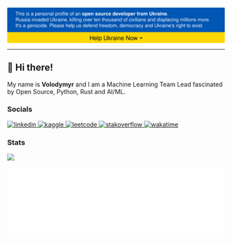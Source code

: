 [<img align="center" src="https://raw.githubusercontent.com/vshymanskyy/StandWithUkraine/main/banner-personal-page.svg">](https://stand-with-ukraine.pp.ua)

---

## 👋 Hi there!

My name is **Volodymyr** and I am a Machine Learning Team Lead fascinated by Open Source, Python, Rust and AI/ML.

### Socials

<p align="left">
    <a href="https://www.linkedin.com/in/pivoshenko">
        <img alt="linkedin" src="https://img.shields.io/badge/linkedin-%230077B5.svg?&logo=linkedin&logoColor=white">
    </a>
    <a href="https://www.kaggle.com/volodymyrpivoshenko">
        <img alt="kaggle" src="https://img.shields.io/badge/Kaggle-035a7d?&logo=kaggle&logoColor=white">
    </a>
    <a href="https://leetcode.com/pivoshenko">
        <img alt="leetcode" src="https://img.shields.io/badge/LeetCode-000000?&logo=LeetCode&logoColor=#d16c06">
    </a>
    <a href="https://stackoverflow.com/users/20554409/pivoshenko">
        <img alt="stakoverflow" src="https://img.shields.io/badge/stackoverflow-gray?&logo=stackoverflow&logoColor=#d16c06">
    </a>
    <a href="https://wakatime.com/@pivoshenko">
        <img alt="wakatime" src="https://img.shields.io/badge/wakatime-168363?&logo=wakatime&logoColor=white">
    </a>
</p>

### Stats

<div>
  <img height="135px" src="https://github-readme-stats.vercel.app/api?username=pivoshenko&theme=tokyonight&show_icons=true&hide_title=true&hide_border=true&hide_rank=false&count_private=true&line_height=21">
</div>

![](assets/metrics.plugin.notable.svg)
